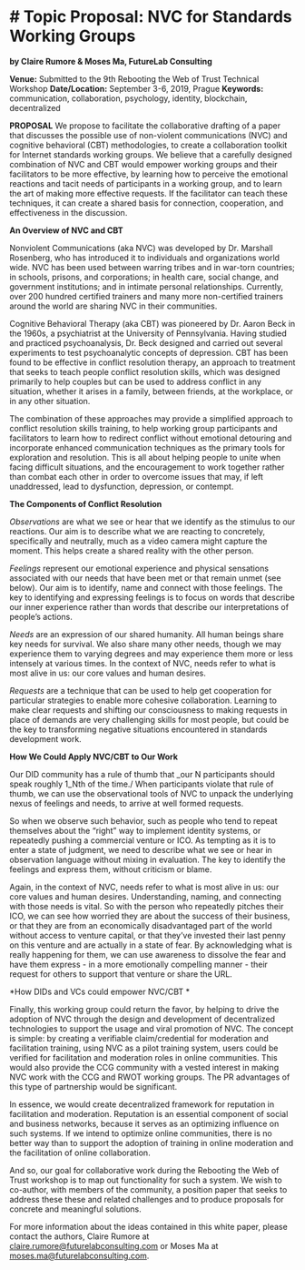 # # Topic Proposal: NVC for Standards Working Groups

**by  Claire Rumore  & Moses Ma, FutureLab Consulting**

**Venue:** Submitted to the 9th Rebooting the Web of Trust Technical Workshop
**Date/Location:** September 3-6, 2019, Prague
**Keywords:** communication, collaboration, psychology, identity, blockchain, decentralized

**PROPOSAL**
We propose to facilitate the collaborative drafting of a paper that discusses the possible use of non-violent communications (NVC) and cognitive behavioral (CBT) methodologies, to create a collaboration toolkit for Internet standards working groups. We believe that a carefully designed combination of NVC and CBT would empower working groups and their facilitators to be more effective, by learning how to perceive the emotional reactions and tacit needs of participants in a working group, and to learn the art of making more effective requests. If the facilitator can teach these techniques, it can create a shared basis for connection, cooperation, and effectiveness in the discussion.

**An Overview of NVC and CBT**

Nonviolent Communications (aka NVC) was developed by Dr. Marshall Rosenberg, who has introduced it to individuals and organizations world wide. NVC has been used between warring tribes and in war-torn countries; in schools, prisons, and corporations; in health care, social change, and government institutions; and in intimate personal relationships. Currently, over 200 hundred certified trainers and many more non-certified trainers around the world are sharing NVC in their communities.

Cognitive Behavioral Therapy (aka CBT) was pioneered by Dr. Aaron Beck in the 1960s, a psychiatrist at the University of Pennsylvania. Having studied and practiced psychoanalysis, Dr. Beck designed and carried out several experiments to test psychoanalytic concepts of depression. CBT has been found to be effective in conflict resolution therapy, an approach to treatment that seeks to teach people conflict resolution skills, which was designed primarily to help couples but can be used to address conflict in any situation, whether it arises in a family, between friends, at the workplace, or in any other situation.

The combination of these approaches may provide a simplified approach to conflict resolution skills training, to help working group participants and facilitators to learn how to redirect conflict without emotional detouring and incorporate enhanced communication techniques as the primary tools for exploration and resolution. This is all about helping people to unite when facing difficult situations, and the encouragement to work together rather than combat each other in order to overcome issues that may, if left unaddressed, lead to dysfunction, depression, or contempt.

**The Components of Conflict Resolution**

_Observations_ are what we see or hear that we identify as the stimulus to our reactions. Our aim is to describe what we are reacting to concretely, specifically and neutrally, much as a video camera might capture the moment. This helps create a shared reality with the other person. 

_Feelings_ represent our emotional experience and physical sensations associated with our needs that have been met or that remain unmet (see below). Our aim is to identify, name and connect with those feelings. The key to identifying and expressing feelings is to focus on words that describe our inner experience rather than words that describe our interpretations of people’s actions.

_Needs_ are an expression of our shared humanity. All human beings share key needs for survival. We also share many other needs, though we may experience them to varying degrees and may experience them more or less intensely at various times. In the context of NVC, needs refer to what is most alive in us: our core values and human desires. 

_Requests_ are a technique that can be used to help get cooperation for particular strategies to enable more cohesive collaboration. Learning to make clear requests and shifting our consciousness to making requests in place of demands are very challenging skills for most people, but could be the key to transforming negative situations encountered in standards development work. 

**How We Could Apply NVC/CBT to Our Work**

Our DID community has a rule of thumb that _our N participants should speak roughly 1_Nth of the time./ When participants violate that rule of thumb, we can use the observational tools of NVC to unpack the underlying nexus of feelings and needs, to arrive at well formed requests.

So when we observe such behavior, such as people who tend to repeat themselves about the “right” way to implement identity systems, or repeatedly pushing a commercial venture or ICO. As tempting as it is to enter a state of judgment, we need to describe what we see or hear in observation language without mixing in evaluation. The key to identify the feelings and express them, without criticism or blame. 

Again, in the context of NVC, needs refer to what is most alive in us: our core values and human desires. Understanding, naming, and connecting with those needs is vital. So with the person who repeatedly pitches their ICO, we can see how worried they are about the success of their business, or that they are from an economically disadvantaged part of the world without access to venture capital, or that they’ve invested their last penny on this venture and are actually in a state of fear. By acknowledging what is really happening for them, we can use awareness to dissolve the fear and have them express - in a more emotionally compelling manner - their request for others to support that venture or share the URL. 

*How DIDs and VCs could empower NVC/CBT *

Finally, this working group could return the favor, by helping to drive the adoption of NVC through the design and development of decentralized technologies to support the usage and viral promotion of NVC. The concept is simple: by creating a verifiable claim/credential for moderation and facilitation training, using NVC as a pilot training system, users could be verified for facilitation and moderation roles in online communities. This would also provide the CCG community with a vested interest in making NVC work with the CCG and RWOT working groups. The PR advantages of this type of partnership would be significant.

In essence, we would create decentralized framework for reputation in facilitation and moderation. Reputation is an essential component of social and business networks, because it serves as an optimizing influence on such systems. If we intend to optimize online communities, there is no better way than to support the adoption of training in online moderation and the facilitation of online collaboration. 

And so, our goal for collaborative work during the Rebooting the Web of Trust workshop is to map out functionality for such a system.  We wish to co-author, with members of the community, a position paper that seeks to address these these and related challenges and to produce proposals for concrete and meaningful solutions. 

For more information about the ideas contained in this white paper, please contact the authors, Claire Rumore at claire.rumore@futurelabconsulting.com or Moses Ma at moses.ma@futurelabconsulting.com.
